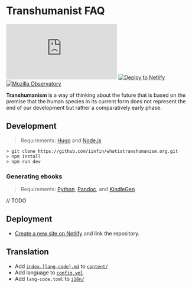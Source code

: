 # Transhumanist FAQ

[![License](https://img.shields.io/github/license/iinfin/whatistranshumanism.org?style=flat&colorA=000000&colorB=000000)](https://opensource.org/licenses/MIT)
[![Deploy to Netlify](https://img.shields.io/badge/deploy%20to-Netlify-000000.svg?style=flat&colorA=000000)](https://app.netlify.com/start/deploy?repository=https://github.com/iinfin/whatistranshumanism.org&stack=cms)
[![Mozilla Observatory](https://img.shields.io/mozilla-observatory/grade-score/transhumanism.netlify.com.svg?style=flat&colorA=000000&colorB=000000)](https://observatory.mozilla.org/analyze/transhumanism.netlify.com)

**Transhumanism** is a way of thinking about the future that is based on the premise that the human species in its current form does not represent the end of our development but rather a comparatively early phase.

## Development

> Requirements: [Hugo](https://gohugo.io/getting-started/installing) and [Node.js](https://nodejs.org/en/download/current)

```
> git clone https://github.com/iinfin/whatistranshumanism.org.git
> npm install
> npm run dev
```

### Generating ebooks

> Requirements: [Python](https://python.org/downloads), [Pandoc](https://pandoc.org/installing.html), and [KindleGen](https://amazon.com/gp/feature.html?docId=1000765211)

// TODO

## Deployment

- [Create a new site on Netlify](https://app.netlify.com/start) and link the repository.

## Translation

- Add [`index.[lang-code].md`](https://www.w3schools.com/tags/ref_language_codes.asp) to [`content/`](content/)
- Add language to [`config.yml`](config.yml)
- Add `lang-code.toml` to [`i18n/`](i18n/)
